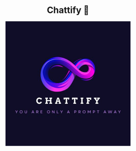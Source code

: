 <H1 align="center"> Chattify 🤖 </H1> <p align="center"> <img src="Chattify-main/CHATTIFY.jpg" alt="Chattify Logo" width="400"/> </p>
